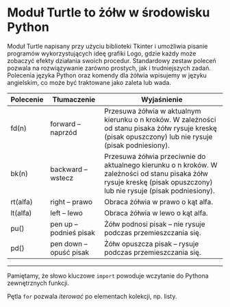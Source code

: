 # Moduł Turtle to żółw w środowisku Python

Moduł Turtle napisany przy użyciu biblioteki Tkinter i umożliwia pisanie programów wykorzystujących ideę grafiki Logo, gdzie każdy może zobaczyć efekty działania swoich procedur. Standardowy zestaw poleceń pozwala na rozwiązywanie zarówno prostych, jak i trudniejszych zadań. Polecenia  języka Python oraz komendy dla żółwia wpisujemy w języku angielskim, co  może być traktowane jako zaleta lub wada.

| Polecenie | Tłumaczenie            | Wyjaśnienie                                                  |
| --------- | ---------------------- | ------------------------------------------------------------ |
| fd(n)     | forward – naprzód      | Przesuwa żółwia w aktualnym kierunku o n kroków. W zależności  od stanu pisaka żółw rysuje kreskę (pisak opuszczony) lub nie rysuje  (pisak podniesiony). |
| bk(n)     | backward – wstecz      | Przesuwa żółwia przeciwnie do aktualnego kierunku o n kroków. W zależności od stanu pisaka żółw rysuje kreskę (pisak opuszczony) lub  nie rysuje (pisak podniesiony). |
| rt(alfa)  | right – prawo          | Obraca żółwia w prawo o kąt alfa.                            |
| lt(alfa)  | left – lewo            | Obraca żółwia w lewo o kąt alfa.                             |
| pu()      | pen up – podnieś pisak | Żółw podnosi pisak – nie rysuje podczas przemieszczania się. |
| pd()      | pen down – opuść pisak | Żółw opuszcza pisak – rysuje podczas przemieszczania się.    |

----

Pamiętamy, że słowo kluczowe `import` powoduje wczytanie do Pythona zewnętrznych funkcji.


Pętla `for` pozwala *iterować* po elementach kolekcji, np. listy.
